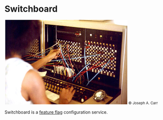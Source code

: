 # Switchboard

<center>
  <img src="/media/switchboard.jpg" alt="Switchboard photo"/>
  <small>&copy; Joseph A. Carr</small>
</center>

Switchboard is a [feature flag](https://martinfowler.com/articles/feature-toggles.html) configuration service.
